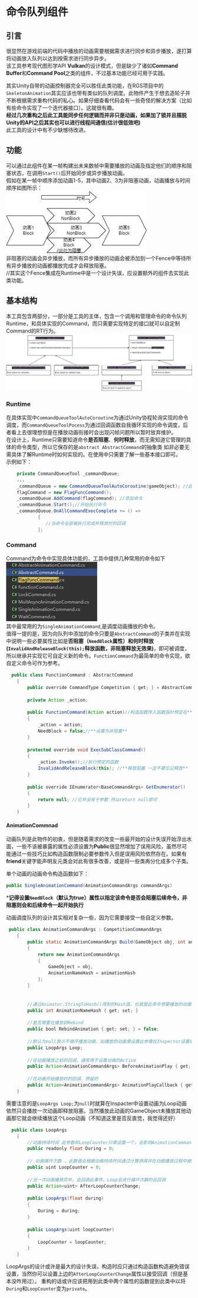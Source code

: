 # 命令队列组件


## 引言
很显然在游戏前端的代码中播放的动画需要根据需求进行同步和异步播放，遂打算将动画放入队列以达到按需求进行同步异步。    
该工具参考现代图形学API **Vulkan**的设计模式，但是缺少了诸如**Command Buffer**和**Command Pool**之类的组件，不过基本功能已经可用于实践。

其实Unity自带的动画控制器完全可以胜任此类功能，在RGS项目中的`SkeletonAnimation`其实应该也带有类似的队列调度。此物件产生于想去造轮子并不断根据需求重构代码的私心。如果仔细查看代码会有一些奇怪的解决方案（比如有些命令实现了一个迭代器接口）。这就很有趣。       
**经过几次重构之后此工具能同步任何逻辑而并非只是动画，如果加了锁并且摆脱Unity的API之后其实也可以进行线程间通信(估计很低效吧)**      
此工具的设计中有不少缺憾待改进。

## 功能
可以通过此组件在某一帧构建出未来数帧中需要播放的动画及指定他们的顺序和阻塞状态，在调用`Start()`后开始同步或异步播放动画。      
假如在某一帧中顺序添加动画1-5，其中动画2、3为非阻塞动画，动画播放与时间顺序如图所示：     
![process](./img/CommandQueue/process.png)    
非阻塞的动画会异步播放，而所有异步播放的动画会被添加到一个Fence中等待所有异步播放的动画都播放完成才会释放阻塞。    
//其实这个Fence集成在Runtime中是一个设计失误，应设置额外的组件去实现此类功能。


## 基本结构
本工具包含两部分，一部分是工具的主体，包含一个调用和管理命令的命令队列Runtime，和具体实现的Command，而只需要实现特定的接口就可以自定制Command的RT行为。
![Base](./img/CommandQueue/base.png)    

### Runtime

在具体实现中`CommandQueueToolAutoCoroutine`为通过Unity协程轮询实现的命令调度，而`CommandQueueToolPocess`为通过回调函数自我循环实现的命令调度，后者看上去很理想但是在播放动画衔接时会出现闪帧问题所以暂时放弃维护。    
在设计上，Runtime只需要知道命令**是否阻塞**、**何时释放**，而无需知道它管理的具体的命令类型，所以它保存的是`abstract AbstractCommand`的抽象类
如非必要无需具体了解Runtime时如何实现的。在使用中只需要了解一些基本接口即可。    
示例如下：
```java
    private CommandQueueTool _commandQueue;
    ...
    _commandQueue = new CommandQueueToolAutoCoroutine(gameObject); //此处使用具体实现初始化该类
    flagCommand = new FlagFuncCommand();
    _commandQueue.AddCommand(flagCommand); //添加命令
    _commandQueue.Start();//开始执行命令
    _commandQueue.OnAllCommandExecComplete += () =>
            {
               //当命令全部被执行完成并释放时的回调
            };
```

### Command
Command为命令中实现具体功能的，工具中提供几种常用的命令如下   
![command](./img/CommandQueue/command.png)    
其中最常用的为`SingleAnimationCommand`,是调度动画播放的命令。    
值得一提的是，因为向队列中添加的命令只要是`AbstractCommand`的子类并在实现中说明一些必要属性比如是**否阻塞（`NeedBlock`属性）**和**何时释放(`InvalidAndReleaseBlock(this);`释放函数，非阻塞释放无效果)**，即可被调度，所以继承并实现它可自定义新的命令。`FunctionCommand`为最简单的命令实现，欲自定义命令可作为参考。

```java
  public class FunctionCommand : AbstractCommand
    {
        public override CommandType Competition { get; } = AbstractCommand.CommandType.NonCompetition;//这里需要标记命令的类型。因为同一个Object不能同时播放两个动画，这样会与前方命令冲突的的需要设置为Competition，而不会与其他命令冲突的直接设置为NonCompetition

        private Action _action;

        public FunctionCommand(Action action)//构造函数传入函数指针预定在**未来**某时间被执行
        {
            _action = action;
            NeedBlock = false;//**设置为非阻塞** 
        }

        protected override void ExecSubClassCommand()
        {
            _action.Invoke();//执行预定的函数
            InvalidAndReleaseBlock(this); //**释放阻塞 一定不要忘记释放**
        }

        public override IEnumerator<BaseCommandArgs> GetEnumerator()
        {
            return null; //它并没有子参数 所以return null即可
        }
    }
```

#### AnimationCommnad
动画队列是此物件的初衷，但是随着需求的改变一些最开始的设计失误开始浮出水面，一些不该被暴露的属性必须设置为**Public**很显然增加了误用风险，虽然尽可能通过一些技巧比如构造函数限制必要参数传入但是误用风险依然存在。如果有**friend**关键字能声明友元类会对此有很多改善，或是将一些类再分化成多个子类。

单个动画的动画命令构造函数如下：   
 ```java
 public SingleAnimationCommand(AnimationCommandArgs commandArgs)
 ```
***记得设置`NeedBlock`（默认为true）属性以指定该命令是否会阻塞后续命令，非阻塞则会和后续命令一起开始执行**     

动画调度队列的设计其实相对复杂一些，因为它需要接受一些自定义参数。 
```java
 public class AnimationCommandArgs : CompetitionCommandArgs
    {
        public static AnimationCommandArgs Build(GameObject obj, int animationHash)
        {
            return new AnimationCommandArgs
            {
                GameObject = obj,
                AnimationNameHash = animationHash
            };
        }

         
        //通过Animator.StringToHash()得到的Hash值，也就是此命令想要播放的动画的Hash
        public int AnimationNameHash { get; set; }
        
        //是否需要在播放前Rebind
        public bool RebindAnimation { get; set; } = false;

        //默认为null表示不循环播放动画，如播放的动画需设置此参需在Inspector设置动画属性为可循环
        public LoopArgs Loop;

        //在动画播放之前的回调，通常用于设置动画的Active
        public Action<AnimationCommandArgs> BeforeAnimationPlay { get; set; }

        //在动画开始播放时的回调，预留的
        public Action<AnimationCommandArgs> AnimationPlayCallback { get; set; }
    }

```
需要注意的是`LoopArgs Loop;`为`null`时就算在Inspacter中设置动画为Loop动画依然只会播放一次动画即释放阻塞。当然播放此动画的GameObject未播放其他动画那它就会继续播放这个Loop动画（不知道这里是否反直觉，我觉得还好）

```java
  public class LoopArgs
    {
        //动画持续时间 此参数和LoopCounter只需设置一个，会影响AnimationCommand的EndTime
        public readonly float During = 0;

        // 动画循环次数 ，此数值会根据动画持续时间通过计算获得并在动画播放过程中被减少至0，所以此参数和During只需设置一个
        public uint LoopCounter = 0;

        //当一次动画播放完毕，会回调此事件，Loop会进行循环次数的此回调
        public Action<uint> AfterLoopCounterChange;

        public LoopArgs(float during)
        {
            During = during;
        }

        public LoopArgs(uint loopCounter)
        {
            LoopCounter = loopCounter;
        }
    }


```
LoopArgs的设计或许是最大的设计失误，构造时应只通过构造函数构造避免错误设置，当然你可以设置上边的`AfterLoopCounterChange`属性以接受回调（但是基本没咋用过）。
重构的话或许应该把用到此类中两个属性的函数提到此类中以将`During`和`LoopCounter`变为`private`。
